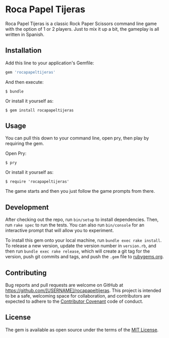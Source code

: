 # Roca Papel Tijeras

Roca Papel Tijeras is a classic Rock Paper Scissors command line game with the option of 1 or 2 players. Just to mix it up a bit, the gameplay is all written in Spanish.

## Installation

Add this line to your application's Gemfile:

```ruby
gem 'rocapapeltijeras'
```

And then execute:

    $ bundle

Or install it yourself as:

    $ gem install rocapapeltijeras

## Usage

You can pull this down to your command line, open pry, then play by requiring the gem.

Open Pry:

    $ pry

Or install it yourself as:

    $ require 'rocapapeltijeras'

The game starts and then you just follow the game prompts from there.

## Development

After checking out the repo, run `bin/setup` to install dependencies. Then, run `rake spec` to run the tests. You can also run `bin/console` for an interactive prompt that will allow you to experiment.

To install this gem onto your local machine, run `bundle exec rake install`. To release a new version, update the version number in `version.rb`, and then run `bundle exec rake release`, which will create a git tag for the version, push git commits and tags, and push the `.gem` file to [rubygems.org](https://rubygems.org).

## Contributing

Bug reports and pull requests are welcome on GitHub at https://github.com/[USERNAME]/rocapapeltijeras. This project is intended to be a safe, welcoming space for collaboration, and contributors are expected to adhere to the [Contributor Covenant](http://contributor-covenant.org) code of conduct.


## License

The gem is available as open source under the terms of the [MIT License](http://opensource.org/licenses/MIT).

